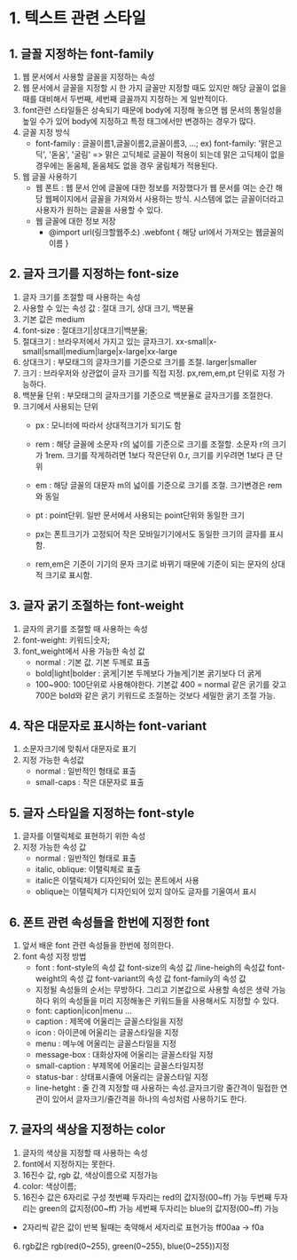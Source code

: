 # 1. 텍스트 관련 스타일
## 1. 글꼴 지정하는 font-family
1. 웹 문서에서 사용할 글꼴을 지정하는 속성
2. 웹 문서에서 글꼴을 지정할 시 한 가지 글꼴만 지정할 때도 있지만 해당 글꼴이 없을 때를 대비해서
두번째, 세번째 글꼴까지 지정하는 게 일반적이다.
3. font관련 스타일들은 상속되기 때문에 body에 지정해 놓으면 웹 문서의 통일성을 높일 수가 있어 body에 지정하고 특정 태그에서만 변경하는 경우가 많다.
4. 글꼴 지정 방식
    - font-family : 글꼴이름1,글꼴이름2,글꼴이름3, ...;
        ex) font-family: '맑은고딕', '돋움', '굴림' => 맑은 고딕체로 글꼴이 적용이 되는데 맑은 고딕체이 없을 경우에는 돋움체, 돋움체도 없을 경우 굴림체가 적용된다.
5. 웹 글꼴 사용하기
    - 웹 폰트 : 웹 문서 안에 글꼴에 대한 정보를 저장했다가 웹 문서를 여는 순간 해당 웹페이지에서 글꼴을 가져와서 사용하는 방식. 시스템에 없는 글꼴이더라고 사용자가 원하는 글꼴을 사용할 수 있다.
    - 웹 글꼴에 대한 정보 저장
        - @import url(링크할웹주소)
        .webfont {
   해당 url에서 가져오는 웹글꼴의 이름
}

## 2. 글자 크기를 지정하는 font-size
1. 글자 크기를 조절할 때 사용하는 속성
2. 사용할 수 있는 속성 값 : 절대 크기, 상대 크기, 백분율
3. 기본 값은 medium
4. font-size : 절대크기|상대크기|백분율;
5. 절대크기 : 브라우저에서 가지고 있는 글자크기.
xx-small|x-small|small|medium|large|x-large|xx-large
6. 상대크기 : 부모태그의 글자크기를 기준으로 크기를 조절. larger|smaller
7. 크기 : 브라우저와 상관없이 글자 크기를 직접 지정. px,rem,em,pt 단위로 지정 가능하다.
8. 백분율 단위 : 부모태그의 글자크기를 기준으로 백분율로 글자크기를 조절한다.
9. 크기에서 사용되는 단위
    - px : 모니터에 따라서 상대적크기가 되기도 함
    - rem : 해당 글꼴에 소문자 r의 넓이를 기준으로 크기를 조절할. 소문자 r의 크기가 1rem.
    크기를 작게하려면 1보다 작은단위 0.r, 크기를 키우려면 1보다 큰 단위 
    - em : 해당 글꼴의 대문자 m의 넓이를 기준으로 크기를 조절. 크기변경은 rem와 동일
    - pt : point단위. 일반 문서에서 사용되는 point단위와 동일한 크기
    
    - px는 폰트크기가 고정되어 작은 모바일기기에서도 동일한 크기의 글자를 표시함.
    - rem,em은 기준이 기기의 문자 크기로 바뀌기 때문에 기준이 되는 문자의 상대적 크기로 표시함.

## 3. 글자 굵기 조절하는 font-weight
1. 글자의 굵기를 조절할 때 사용하는 속성
2. font-weight: 키워드|숫자;
3. font_weight에서 사용 가능한 속성 값
    - normal : 기본 값. 기본 두께로 표출
    - bold|light|bolder : 굵게|기본 두께보다 가늘게|기본 굵기보다 더 굵게
    - 100~900: 100단위로 사용해야한다. 기본값 400 = normal  같은 굵기를 갖고 700은 bold와 같은 굵기
    키워드로 조절하는 것보다 세밀한 굵기 조절 가능.

## 4. 작은 대문자로 표시하는 font-variant
1. 소문자크기에 맞춰서 대문자로 표기
2. 지정 가능한 속성값
    - normal : 일반적인 형태로 표출
    - small-caps : 작은 대문자로 표출

## 5. 글자 스타일을 지정하는 font-style
1. 글자를 이탤릭체로 표현하기 위한 속성
2. 지정 가능한 속성 값
    - normal : 일반적인 형태로 표출
    - italic, oblique: 이탤릭체로 표출
    - italic은 이탤릭체가 디자인되어 있는 폰트에서 사용
    - oblique는 이탤릭체가 디자인되어 있지 않아도 글자를 기울여서 표시


## 6. 폰트 관련 속성들을 한번에 지정한 font
1. 앞서 배운 font 관련 속성들을 한번에 정의한다.
2. font 속성 지정 방법
    - font : font-style의 속성 값
             font-size의 속성 값
             /line-heigh의 속성값
             font-weight의 속성 값
             font-variant의 속성 값
             font-family의 속성 값
    - 지정될 속성들의 순서는 무방하다. 그리고 기본값으로 사용할 속성은 생략 가능하다
    위의 속성들을 미리 지정해놓은 키워드들을 사용해서도 지정할 수 있다.
    - font: caption|icon|menu ...
    - caption : 제목에 어울리는 글꼴스타일을 지정
    - icon : 아이콘에 어울리는 글꼴스타일을 지정
    - menu : 메누에 어울리는 글꼴스타일을 지정
    - message-box : 대화상자에 어울리는 글꼴스타일 지정
    - small-caption : 부제목에 어울리는 글꼴스타일지정
    - status-bar : 상태표시줄에 어울리는 글꼴스타일 지정
    - line-hetght : 줄 간격 지정할 때 사용하는 속성.글자크기랑 줄간격이 밀접한 연관이 있어서 글자크기/줄간격을 하나의 속성처럼 사용하기도 한다.

## 7. 글자의 색상을 지정하는 color
1. 글자의 색상을 지정할 때 사용하는 속성
2. font에서 지정하지는 못한다.
3. 16진수 값, rgb 값, 색상이름으로 지정가능
4. color: 색상이름;
5. 16진수 값은 6자리로 구성 
첫번쨰 두자리는 red의 값지정(00~ff) 가능 
두번째 두자리는 green의 값지정(00~ff) 가능
세번째 두자리는 blue의 값지정(00~ff) 가능

- 2자리씩 같은 값이 반복 될때는 축약해서 세자리로 표현가능 ff00aa -> f0a

6. rgb값은 rgb(red(0~255), green(0~255), blue(0~255))지정